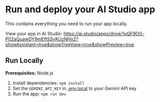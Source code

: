 # Run and deploy your AI Studio app

This contains everything you need to run your app locally.

View your app in AI Studio: https://ai.studio/apps/drive/1uQF9OG-P02aQuawDY9mEftSSyKUzNHx2?showAssistant=true&showTreeView=true&showPreview=true

## Run Locally

**Prerequisites:**  Node.js


1. Install dependencies:
   `npm install`
2. Set the `GEMINI_API_KEY` in [.env.local](.env.local) to your Gemini API key
3. Run the app:
   `npm run dev`
